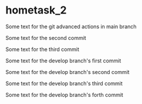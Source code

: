 # hometask_2

Some text for the git advanced actions in main branch

Some text for the second commit

Some text for the third commit

Some text for the develop branch's first commit

Some text for the develop branch's second commit

Some text for the develop branch's third commit

Some text for the develop branch's forth commit